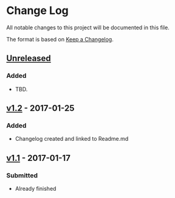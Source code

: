 # Change Log
All notable changes to this project will be documented in this file.

The format is based on [Keep a Changelog](http://keepachangelog.com/).

## [Unreleased]
### Added
- TBD.

## [v1.2] - 2017-01-25
### Added
- Changelog created and linked to Readme.md

## [v1.1] - 2017-01-17
### Submitted
- Already finished

[Unreleased]: https://github.com/infsci2560sp17/full-stack-web-BrianKolowitz/compare/v1.2...HEAD
[v1.2]: https://github.com/infsci2560sp17/full-stack-web-sew77/commit/6da44312d96680cd1057e8d106addfc759bb4b18
[v1.1]: https://github.com/infsci2560sp17/full-stack-web-BrianKolowitz/compare/...v1.1
